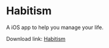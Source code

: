 # Habitism

A iOS app to help you manage your life.

Download link: [Habitism](https://apps.apple.com/app/id6464384641)
